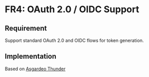 # FR4: OAuth 2.0 / OIDC Support

## Requirement

Support standard OAuth 2.0 and OIDC flows for token generation.

## Implementation

Based on [Asgardeo Thunder](https://github.com/asgardeo/thunder)

